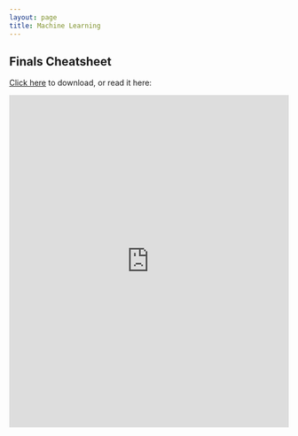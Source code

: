```yaml
---
layout: page
title: Machine Learning
---
```


## Finals Cheatsheet

<a href="https://raw.githubusercontent.com/Tristanchaang/tristanchaang.github.io/main/pages/notes/machine_learning/6390finalnotes.pdf" download>Click here</a> to download, or read it here:

<embed src="https://drive.google.com/viewerng/
viewer?embedded=true&url=http://tristanchaang.github.io/pages/notes/machine_learning/6390finalnotes.pdf" width="100%" height="600px" />